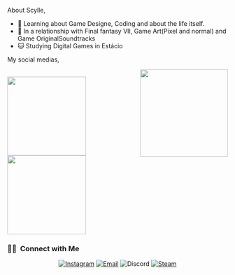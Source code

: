 About Scylle, 

* 🤔 Learning about Game Designe, Coding and about the life itself. 
* :sauropod: In a relationship with Final fantasy VII, Game Art(Pixel and normal) and Game OriginalSoundtracks
* :cat: Studying Digital Games in Estácio                                                                                                                

My social medias,

<img align="right" width="200" src="https://user-images.githubusercontent.com/86060567/136994526-2872d34b-95d2-48de-a45e-3fd702d021eb.gif"/>




<br/>

<a href="https://github.com/Scyllle">
  <img height="180em" src="https://github-readme-stats.vercel.app/api?username=Scyllle&theme=buefy&show_icons=true" />
  <img height="180em" src="https://github-readme-stats.vercel.app/api/top-langs/?username=Scyllle&theme=buefy&layout=compact" />
</a>

<br/>

<h3> 🤝🏻 &nbsp;Connect with Me </h3>

<p align="center">
<a href="https://www.instagram.com/scyllle/"><img alt="Instagram" src="https://img.shields.io/badge/Instagram-scyllle-blue?style=flat-square&logo=instagram"></a>
<a href="mailto:ericfilipe007@outlook.com"><img alt="Email" src="https://img.shields.io/badge/Email-ericfilipe007@outlook.com-blue?style=flat-square&logo=gmail"></a>
<img alt="Discord" src="https://img.shields.io/badge/Discord-Grey%233876-5865F2?style=flat-square&logo=Discord&logoColor=5865F2">
<a href="https://steamcommunity.com/profiles/76561198840128981/"><img alt="Steam" src="https://img.shields.io/badge/Steam-Scylle-5865F2?style=flat-square&logo=Steam&logoColor=000000"></a>
  </p>







